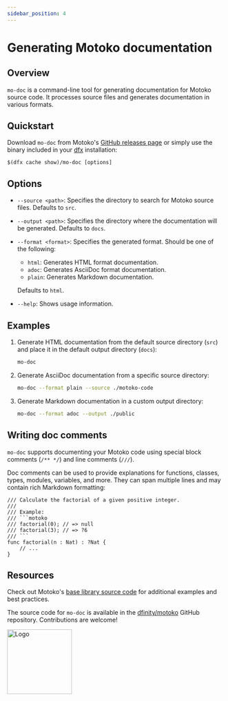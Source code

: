 ```yaml
---
sidebar_position: 4
---
```


# Generating Motoko documentation

## Overview

`mo-doc` is a command-line tool for generating documentation for Motoko source code. It processes source files and generates documentation in various formats.

## Quickstart

Download `mo-doc` from Motoko's [GitHub releases page](https://github.com/dfinity/motoko/releases) or simply use the binary included in your [dfx](https://internetcomputer.org/docs/current/developer-docs/setup/install) installation:

```
$(dfx cache show)/mo-doc [options]
```

## Options

- `--source <path>`: Specifies the directory to search for Motoko source files. Defaults to `src`.

- `--output <path>`: Specifies the directory where the documentation will be generated. Defaults to `docs`.

- `--format <format>`: Specifies the generated format. Should be one of the following:
  - `html`: Generates HTML format documentation.
  - `adoc`: Generates AsciiDoc format documentation.
  - `plain`: Generates Markdown documentation.
  
  Defaults to `html`.

- `--help`: Shows usage information.

## Examples

1. Generate HTML documentation from the default source directory (`src`) and place it in the default output directory (`docs`):

   ```bash
   mo-doc
   ```

2. Generate AsciiDoc documentation from a specific source directory:

   ```bash
   mo-doc --format plain --source ./motoko-code
   ```

3. Generate Markdown documentation in a custom output directory:

   ```bash
   mo-doc --format adoc --output ./public
   ```

## Writing doc comments

`mo-doc` supports documenting your Motoko code using special block comments (`/** */`) and line comments (`///`).

Doc comments can be used to provide explanations for functions, classes, types, modules, variables, and more. They can span multiple lines and may contain rich Markdown formatting:

```motoko no-repl
/// Calculate the factorial of a given positive integer.
/// 
/// Example:
/// ```motoko
/// factorial(0); // => null
/// factorial(3); // => ?6
/// ```
func factorial(n : Nat) : ?Nat {
    // ...
}
```

## Resources
Check out Motoko's [base library source code](https://github.com/dfinity/motoko-base/tree/master/src) for additional examples and best practices. 

The source code for `mo-doc` is available in the [dfinity/motoko](https://github.com/dfinity/motoko/tree/master/src/docs) GitHub repository. Contributions are welcome!

<img src="https://github.com/user-attachments/assets/844ca364-4d71-42b3-aaec-4a6c3509ee2e" alt="Logo" width="150" height="150" />